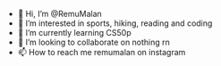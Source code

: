 - 👋 Hi, I’m @RemuMalan
- 👀 I’m interested in sports, hiking, reading and coding
- 🌱 I’m currently learning CS50p
- 💞️ I’m looking to collaborate on nothing rn
- 📫 How to reach me remumalan on instagram

<!---
RemuMalan/RemuMalan is a ✨ special ✨ repository because its `README.md` (this file) appears on your GitHub profile.
You can click the Preview link to take a look at your changes.
--->
